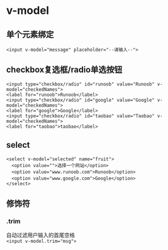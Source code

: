 # v-model
## 单个元素绑定
`<input v-model="message" placeholder="--请输入--">`
## checkbox复选框/radio单选按钮
`<input type="checkbox/radio" id="runoob" value="Runoob" v-model="checkedNames">`  
`<label for="runoob">Runoob</label>`  
`<input type="checkbox/radio" id="google" value="Google" v-model="checkedNames">`  
`<label for="google">Google</label>`  
`<input type="checkbox/radio" id="taobao" value="Taobao" v-model="checkedNames">`  
`<label for="taobao">taobao</label>`  
## select
`<select v-model="selected" name="fruit">`  
&emsp;`<option value="">选择一个网站</option>`  
&emsp;`<option value="www.runoob.com">Runoob</option>`  
&emsp;`<option value="www.google.com">Google</option>`  
`</select>`
## 修饰符
### .trim
自动过滤用户输入的首尾空格  
`<input v-model.trim="msg">`
